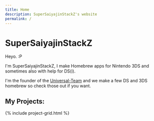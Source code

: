 ```yaml
---
title: Home
description: SuperSaiyajinStackZ's website
permalink: /
---
```


# SuperSaiyajinStackZ

Heyo. :P<br>

I'm SuperSaiyajinStackZ, I make Homebrew apps for Nintendo 3DS and sometimes also with help for DS(i).

I'm the founder of the [Universal-Team](https://universal-team.github.io) and we make a few DS and 3DS homebrew so check those out if you want.

## My Projects:

{% include project-grid.html %}

